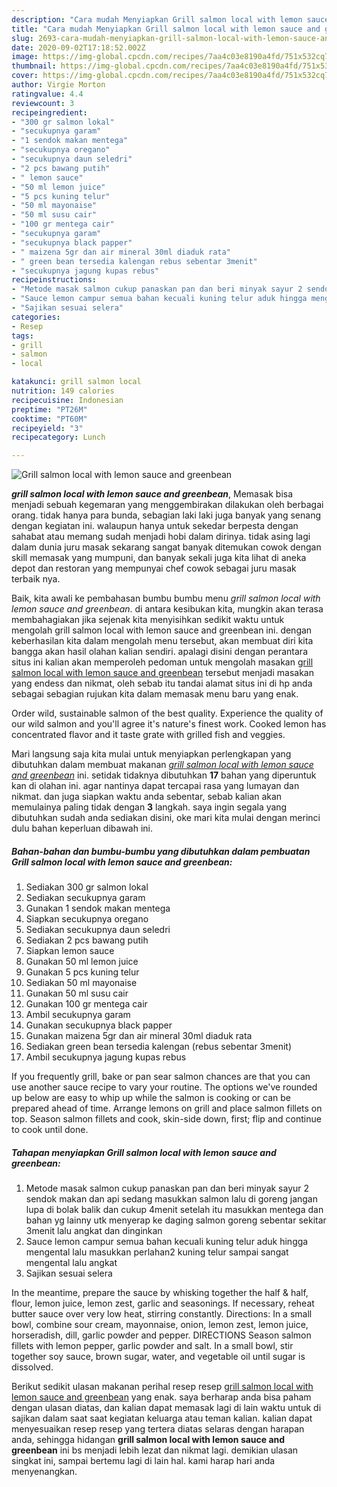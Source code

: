 ```yaml
---
description: "Cara mudah Menyiapkan Grill salmon local with lemon sauce and greenbean yang simpel"
title: "Cara mudah Menyiapkan Grill salmon local with lemon sauce and greenbean yang simpel"
slug: 2693-cara-mudah-menyiapkan-grill-salmon-local-with-lemon-sauce-and-greenbean-yang-simpel
date: 2020-09-02T17:18:52.002Z
image: https://img-global.cpcdn.com/recipes/7aa4c03e8190a4fd/751x532cq70/grill-salmon-local-with-lemon-sauce-and-greenbean-foto-resep-utama.jpg
thumbnail: https://img-global.cpcdn.com/recipes/7aa4c03e8190a4fd/751x532cq70/grill-salmon-local-with-lemon-sauce-and-greenbean-foto-resep-utama.jpg
cover: https://img-global.cpcdn.com/recipes/7aa4c03e8190a4fd/751x532cq70/grill-salmon-local-with-lemon-sauce-and-greenbean-foto-resep-utama.jpg
author: Virgie Morton
ratingvalue: 4.4
reviewcount: 3
recipeingredient:
- "300 gr salmon lokal"
- "secukupnya garam"
- "1 sendok makan mentega"
- "secukupnya oregano"
- "secukupnya daun seledri"
- "2 pcs bawang putih"
- " lemon sauce"
- "50 ml lemon juice"
- "5 pcs kuning telur"
- "50 ml mayonaise"
- "50 ml susu cair"
- "100 gr mentega cair"
- "secukupnya garam"
- "secukupnya black papper"
- " maizena 5gr dan air mineral 30ml diaduk rata"
- " green bean tersedia kalengan rebus sebentar 3menit"
- "secukupnya jagung kupas rebus"
recipeinstructions:
- "Metode masak salmon cukup panaskan pan dan beri minyak sayur 2 sendok makan dan api sedang masukkan salmon lalu di goreng jangan lupa di bolak balik dan cukup 4menit setelah itu masukkan mentega dan bahan yg lainny utk menyerap ke daging salmon goreng sebentar sekitar 3menit lalu angkat dan dinginkan"
- "Sauce lemon campur semua bahan kecuali kuning telur aduk hingga mengental lalu masukkan perlahan2 kuning telur sampai sangat mengental lalu angkat"
- "Sajikan sesuai selera"
categories:
- Resep
tags:
- grill
- salmon
- local

katakunci: grill salmon local 
nutrition: 149 calories
recipecuisine: Indonesian
preptime: "PT26M"
cooktime: "PT60M"
recipeyield: "3"
recipecategory: Lunch

---
```



![Grill salmon local with lemon sauce and greenbean](https://img-global.cpcdn.com/recipes/7aa4c03e8190a4fd/751x532cq70/grill-salmon-local-with-lemon-sauce-and-greenbean-foto-resep-utama.jpg)

<b><i>grill salmon local with lemon sauce and greenbean</i></b>, Memasak bisa menjadi sebuah kegemaran yang menggembirakan dilakukan oleh berbagai orang. tidak hanya para bunda, sebagian laki laki juga banyak yang senang dengan kegiatan ini. walaupun hanya untuk sekedar berpesta dengan sahabat atau memang sudah menjadi hobi dalam dirinya. tidak asing lagi dalam dunia juru masak sekarang sangat banyak ditemukan cowok dengan skill memasak yang mumpuni, dan banyak sekali juga kita lihat di aneka depot dan restoran yang mempunyai chef cowok sebagai juru masak terbaik nya.

Baik, kita awali ke pembahasan bumbu bumbu menu <i>grill salmon local with lemon sauce and greenbean</i>. di antara kesibukan kita, mungkin akan terasa membahagiakan jika sejenak kita menyisihkan sedikit waktu untuk mengolah grill salmon local with lemon sauce and greenbean ini. dengan keberhasilan kita dalam mengolah menu tersebut, akan membuat diri kita bangga akan hasil olahan kalian sendiri. apalagi disini dengan perantara situs ini kalian akan memperoleh pedoman untuk mengolah masakan <u>grill salmon local with lemon sauce and greenbean</u> tersebut menjadi masakan yang endess dan nikmat, oleh sebab itu tandai alamat situs ini di hp anda sebagai sebagian rujukan kita dalam memasak menu baru yang enak.

Order wild, sustainable salmon of the best quality. Experience the quality of our wild salmon and you&#39;ll agree it&#39;s nature&#39;s finest work. Cooked lemon has concentrated flavor and it taste grate with grilled fish and veggies.


Mari langsung saja kita mulai untuk menyiapkan perlengkapan yang dibutuhkan dalam membuat makanan <u><i>grill salmon local with lemon sauce and greenbean</i></u> ini. setidak tidaknya dibutuhkan <b>17</b> bahan yang diperuntuk kan di olahan ini. agar nantinya dapat tercapai rasa yang lumayan dan nikmat. dan juga siapkan waktu anda sebentar, sebab kalian akan memulainya paling tidak dengan <b>3</b> langkah. saya ingin segala yang dibutuhkan sudah anda sediakan disini, oke mari kita mulai dengan merinci dulu bahan keperluan dibawah ini.

<!--inarticleads1-->

##### Bahan-bahan dan bumbu-bumbu yang dibutuhkan dalam pembuatan Grill salmon local with lemon sauce and greenbean:

1. Sediakan 300 gr salmon lokal
1. Sediakan secukupnya garam
1. Gunakan 1 sendok makan mentega
1. Siapkan secukupnya oregano
1. Sediakan secukupnya daun seledri
1. Sediakan 2 pcs bawang putih
1. Siapkan  lemon sauce
1. Gunakan 50 ml lemon juice
1. Gunakan 5 pcs kuning telur
1. Sediakan 50 ml mayonaise
1. Gunakan 50 ml susu cair
1. Gunakan 100 gr mentega cair
1. Ambil secukupnya garam
1. Gunakan secukupnya black papper
1. Gunakan  maizena 5gr dan air mineral 30ml diaduk rata
1. Sediakan  green bean tersedia kalengan (rebus sebentar 3menit)
1. Ambil secukupnya jagung kupas rebus


If you frequently grill, bake or pan sear salmon chances are that you can use another sauce recipe to vary your routine. The options we&#39;ve rounded up below are easy to whip up while the salmon is cooking or can be prepared ahead of time. Arrange lemons on grill and place salmon fillets on top. Season salmon fillets and cook, skin-side down, first; flip and continue to cook until done. 

<!--inarticleads2-->

##### Tahapan menyiapkan Grill salmon local with lemon sauce and greenbean:

1. Metode masak salmon cukup panaskan pan dan beri minyak sayur 2 sendok makan dan api sedang masukkan salmon lalu di goreng jangan lupa di bolak balik dan cukup 4menit setelah itu masukkan mentega dan bahan yg lainny utk menyerap ke daging salmon goreng sebentar sekitar 3menit lalu angkat dan dinginkan
1. Sauce lemon campur semua bahan kecuali kuning telur aduk hingga mengental lalu masukkan perlahan2 kuning telur sampai sangat mengental lalu angkat
1. Sajikan sesuai selera


In the meantime, prepare the sauce by whisking together the half &amp; half, flour, lemon juice, lemon zest, garlic and seasonings. If necessary, reheat butter sauce over very low heat, stirring constantly. Directions: In a small bowl, combine sour cream, mayonnaise, onion, lemon zest, lemon juice, horseradish, dill, garlic powder and pepper. DIRECTIONS Season salmon fillets with lemon pepper, garlic powder and salt. In a small bowl, stir together soy sauce, brown sugar, water, and vegetable oil until sugar is dissolved. 

Berikut sedikit ulasan makanan perihal resep resep <u>grill salmon local with lemon sauce and greenbean</u> yang enak. saya berharap anda bisa paham dengan ulasan diatas, dan kalian dapat memasak lagi di lain waktu untuk di sajikan dalam saat saat kegiatan keluarga atau teman kalian. kalian dapat menyesuaikan resep resep yang tertera diatas selaras dengan harapan anda, sehingga hidangan <b>grill salmon local with lemon sauce and greenbean</b> ini bs menjadi lebih lezat dan nikmat lagi. demikian ulasan singkat ini, sampai bertemu lagi di lain hal. kami harap hari anda menyenangkan.
